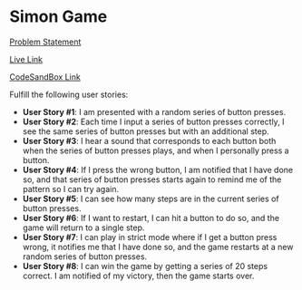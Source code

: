 # Simon Game

[Problem Statement](https://learn.freecodecamp.org/coding-interview-prep/take-home-projects/build-a-simon-game/)

[Live Link]()

[CodeSandBox Link]()

Fulfill the following user stories:

* **User Story #1**: I am presented with a random series of button presses.
* **User Story #2**: Each time I input a series of button presses correctly, I see the same series of button presses but with an additional step.
* **User Story #3**: I hear a sound that corresponds to each button both when the series of button presses plays, and when I personally press a button.
* **User Story #4**: If I press the wrong button, I am notified that I have done so, and that series of button presses starts again to remind me of the pattern so I can try again.
* **User Story #5**: I can see how many steps are in the current series of button presses.
* **User Story #6**: If I want to restart, I can hit a button to do so, and the game will return to a single step.
* **User Story #7**: I can play in strict mode where if I get a button press wrong, it notifies me that I have done so, and the game restarts at a new random series of button presses.
* **User Story #8**: I can win the game by getting a series of 20 steps correct. I am notified of my victory, then the game starts over.
